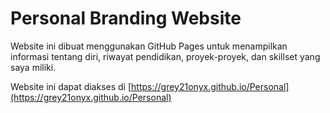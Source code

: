 # Personal Branding Website

Website ini dibuat menggunakan GitHub Pages untuk menampilkan informasi tentang diri, riwayat pendidikan, proyek-proyek, dan skillset yang saya miliki.

Website ini dapat diakses di [https://grey21onyx.github.io/Personal](https://grey21onyx.github.io/Personal)